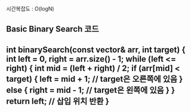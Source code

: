 시간복잡도 : O(logN)

Basic Binary Search 코드
---
int binarySearch(const vector<int>& arr, int target) {
    int left = 0, right = arr.size() - 1;
    while (left <= right) {
        int mid = (left + right) / 2;
        if (arr[mid] < target) {
            left = mid + 1; // target은 오른쪽에 있음
        } else {
            right = mid - 1; // target은 왼쪽에 있음
        }
    }
    return left; // 삽입 위치 반환
}
---
